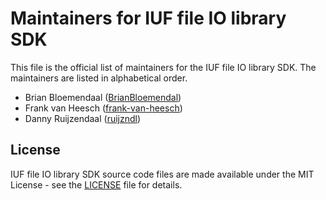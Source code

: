 # Maintainers for IUF file IO library SDK

This file is the official list of maintainers for the IUF file IO library SDK.
The maintainers are listed in alphabetical order.

- Brian Bloemendaal ([BrianBloemendal](https://github.com/BrianBloemendal))
- Frank van Heesch ([frank-van-heesch](https://github.com/frank-van-heesch))
- Danny Ruijzendaal ([ruijzndl](https://github.com/ruijzndl))

## License

IUF file IO library SDK source code files are made available under the MIT License - see the [LICENSE](LICENSE.md) file for details.